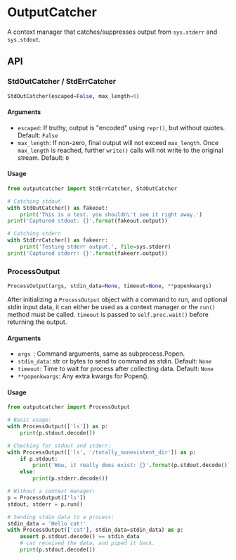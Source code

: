 # OutputCatcher

A context manager that catches/suppresses output from `sys.stderr` and
`sys.stdout`.

## API

### StdOutCatcher / StdErrCatcher

```python
StdOutCatcher(escaped=False, max_length=0)
```

#### Arguments

- `escaped`: If truthy, output is "encoded" using `repr()`, but without quotes.
Default: `False`
- `max_length`: If non-zero, final output will not exceed `max_length`.
Once `max_length` is reached, further `write()` calls will not write to the original stream.
Default: `0`

#### Usage

```python
from outputcatcher import StdErrCatcher, StdOutCatcher

# Catching stdout
with StdOutCatcher() as fakeout:
    print('This is a test. you shouldn\'t see it right away.')
print('Captured stdout: {}'.format(fakeout.output))

# Catching stderr
with StdErrCatcher() as fakeerr:
    print('Testing stderr output.', file=sys.stderr)
print('Captured stderr: {}'.format(fakeerr.output))
```

### ProcessOutput

```python
ProcessOutput(args, stdin_data=None, timeout=None, **popenkwargs)
```

After initializing a `ProcessOutput` object with a command to run, and optional
stdin input data, it can either be used as a context manager or the `run()`
method must be called.
`timeout` is passed to `self.proc.wait()` before returning
the output.

#### Arguments

- `args `: Command arguments, same as subprocess.Popen.
- `stdin_data`: str or bytes to send to command as stdin. Default: `None`
- `timeout`: Time to wait for process after collecting data. Default: `None`
- `**popenkwargs`: Any extra kwargs for Popen().

#### Usage
```python
from outputcatcher import ProcessOutput

# Basic usage:
with ProcessOutput(['ls']) as p:
    print(p.stdout.decode())

# Checking for stdout and stderr:
with ProcessOutput(['ls', '/totally_nonexistent_dir']) as p:
    if p.stdout:
        print('Wow, it really does exist: {}'.format(p.stdout.decode()))
    else:
        print(p.stderr.decode())

# Without a context manager:
p = ProcessOutput(['ls'])
stdout, stderr = p.run()

# Sending stdin data to a process:
stdin_data = 'Hello cat!'
with ProcessOutput(['cat'], stdin_data=stdin_data) as p:
    assert p.stdout.decode() == stdin_data
    # cat received the data, and piped it back.
    print(p.stdout.decode())
```
